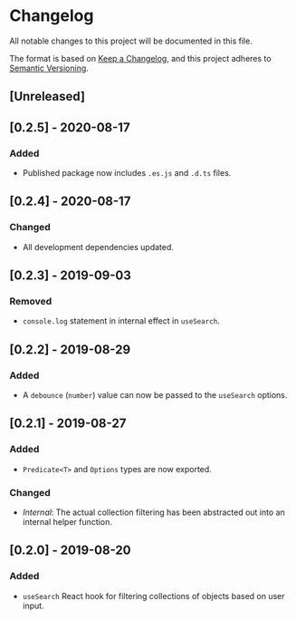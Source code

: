 # Changelog

All notable changes to this project will be documented in this file.

The format is based on [Keep a Changelog](https://keepachangelog.com/en/1.0.0/),
and this project adheres to [Semantic Versioning](https://semver.org/spec/v2.0.0.html).

## [Unreleased]

## [0.2.5] - 2020-08-17

### Added
 
 - Published package now includes `.es.js` and `.d.ts` files.

## [0.2.4] - 2020-08-17

### Changed

- All development dependencies updated.

## [0.2.3] - 2019-09-03

### Removed

- `console.log` statement in internal effect in `useSearch`.

## [0.2.2] - 2019-08-29

### Added

- A `debounce` (`number`) value can now be passed to the `useSearch` options.

## [0.2.1] - 2019-08-27

### Added

- `Predicate<T>` and `Options` types are now exported.

### Changed

- _Internal_: The actual collection filtering has been abstracted out into an internal helper function.

## [0.2.0] - 2019-08-20

### Added

- `useSearch` React hook for filtering collections of objects based on user input.
